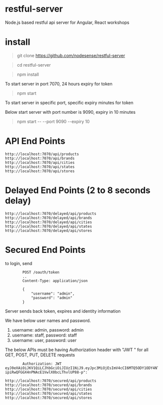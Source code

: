 # restful-server
Node.js based restful api server for Angular, React workshops

# install

  > git clone https://github.com/nodesense/restful-server


  > cd restful-server
  
  
  > npm install

To start server in port 7070, 24 hours expiry for token

  > npm start


To start server in specific port, specific  expiry minutes for token

Below start server with port number is 9090, expiry in 10 minutes

> npm start -- --port 9090  --expiry 10



# API End Points

    http://localhost:7070/api/products
    http://localhost:7070/api/brands
    http://localhost:7070/api/cities
    http://localhost:7070/api/states
    http://localhost:7070/api/stores

# Delayed End Points (2 to 8 seconds delay)

    http://localhost:7070/delayed/api/products
    http://localhost:7070/delayed/api/brands
    http://localhost:7070/delayed/api/cities
    http://localhost:7070/delayed/api/states
    http://localhost:7070/delayed/api/stores

# Secured End Points

to login, send

            POST /oauth/token
            ..
            Content-Type: application/json

            {
                "username": "admin",
                "password": "admin"
            }
        
Server sends back token, expires and identity information

We have below user names and password.
  1. username: admin, password: admin
  2. username: staff, password: staff
  3. username: user, password: user

The below APIs must be having Authorization header with "JWT \" for all GET, POST, PUT, DELETE requests

            Authorization: JWT eyJ0eXAiOiJKV1QiLCJhbGciOiJIUzI1NiJ9.eyJpc3MiOjEsImV4cCI6MTQ5ODY1ODY4NTc4Nn0.2IuvLDf_-ipiRwQFGGX4nPNAcE1VwlX0bcLThvlUP88-p":
            
    http://localhost:7070/secured/api/products
    http://localhost:7070/secured/api/brands
    http://localhost:7070/secured/api/cities
    http://localhost:7070/secured/api/states
    http://localhost:7070/secured/api/stores